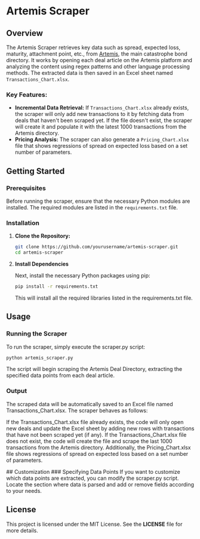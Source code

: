 # Artemis Scraper

## Overview

The Artemis Scraper retrieves key data such as spread, expected loss, maturity, attachment point, etc., from [Artemis](https://www.artemis.bm/dashboard/), the main catastrophe bond directory. It works by opening each deal article on the Artemis platform and analyzing the content using regex patterns and other language processing methods. The extracted data is then saved in an Excel sheet named `Transactions_Chart.xlsx`.

### Key Features:
- **Incremental Data Retrieval:** If `Transactions_Chart.xlsx` already exists, the scraper will only add new transactions to it by fetching data from deals that haven't been scraped yet. If the file doesn't exist, the scraper will create it and populate it with the latest 1000 transactions from the Artemis directory.
- **Pricing Analysis:** The scraper can also generate a `Pricing_Chart.xlsx` file that shows regressions of spread on expected loss based on a set number of parameters.

## Getting Started

### Prerequisites

Before running the scraper, ensure that the necessary Python modules are installed. The required modules are listed in the `requirements.txt` file.

### Installation

1. **Clone the Repository:**

   ```bash
   git clone https://github.com/yourusername/artemis-scraper.git
   cd artemis-scraper
   ```

2. **Install Dependencies**

   Next, install the necessary Python packages using pip:

   ```bash
   pip install -r requirements.txt 
   ```
   This will install all the required libraries listed in the requirements.txt file.

## Usage
### Running the Scraper
To run the scraper, simply execute the scraper.py script:

```bash
python artemis_scraper.py
```

The script will begin scraping the Artemis Deal Directory, extracting the specified data points from each deal article.

### Output
The scraped data will be automatically saved to an Excel file named Transactions_Chart.xlsx. The scraper behaves as follows:

If the Transactions_Chart.xlsx file already exists, the code will only open new deals and update the Excel sheet by adding new rows with transactions that have not been scraped yet (if any).
If the Transactions_Chart.xlsx file does not exist, the code will create the file and scrape the last 1000 transactions from the Artemis directory.
Additionally, the Pricing_Chart.xlsx file shows regressions of spread on expected loss based on a set number of parameters.

## Customization
### Specifying Data Points
If you want to customize which data points are extracted, you can modify the scraper.py script. Locate the section where data is parsed and add or remove fields according to your needs.

## License
This project is licensed under the MIT License. See the **LICENSE** file for more details.